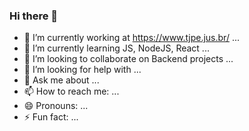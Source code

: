 ### Hi there 👋


- 🔭 I’m currently working at https://www.tjpe.jus.br/ ...
- 🌱 I’m currently learning JS, NodeJS, React ...
- 👯 I’m looking to collaborate on Backend projects ...
- 🤔 I’m looking for help with ...
- 💬 Ask me about ...
- 📫 How to reach me: ...
- 😄 Pronouns: ...
- ⚡ Fun fact: ...
 
